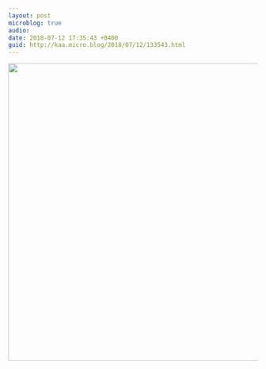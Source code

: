 ```yaml
---
layout: post
microblog: true
audio: 
date: 2018-07-12 17:35:43 +0400
guid: http://kaa.micro.blog/2018/07/12/133543.html
---
```



<img src="http://www.kaa.bz/uploads/2018/10cc87c85e.jpg" width="600" height="600" />
